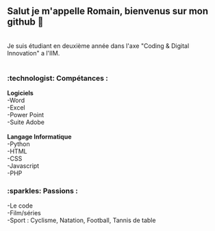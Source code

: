 <h2> Salut je m'appelle Romain, bienvenus sur mon github 👋</h2> <br>
Je suis étudiant en deuxième année dans l'axe "Coding & Digital Innovation" a l'IIM. <br><br>

<h3> :technologist: Compétances :</h3> 
<strong>Logiciels</strong> <br>
-Word <br>
-Excel <br>
-Power Point <br> 
-Suite Adobe <br> <br>
<strong>Langage Informatique</strong> <br>
-Python <br>
-HTML <br>
-CSS <br>
-Javascript <br>
-PHP <br>

<h3>:sparkles: Passions :</h3>
-Le code <br>
-Film/séries <br>
-Sport : Cyclisme, Natation, Football, Tannis de table





